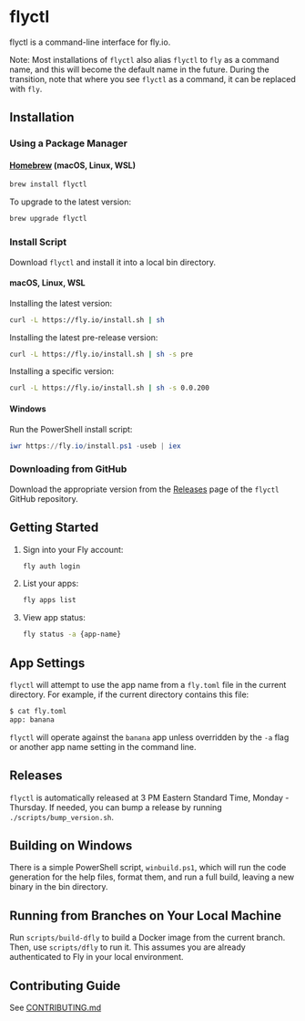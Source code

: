 # flyctl

flyctl is a command-line interface for fly.io.

Note: Most installations of `flyctl` also alias `flyctl` to `fly` as a command name, and this will become the default name in the future. During the transition, note that where you see `flyctl` as a command, it can be replaced with `fly`.

## Installation

### Using a Package Manager

#### [Homebrew](https://brew.sh) (macOS, Linux, WSL)

```bash
brew install flyctl
```

To upgrade to the latest version:

```bash
brew upgrade flyctl
```

### Install Script

Download `flyctl` and install it into a local bin directory.

#### macOS, Linux, WSL

Installing the latest version:

```bash
curl -L https://fly.io/install.sh | sh
```

Installing the latest pre-release version:

```bash
curl -L https://fly.io/install.sh | sh -s pre
```

Installing a specific version:

```bash
curl -L https://fly.io/install.sh | sh -s 0.0.200
```

#### Windows

Run the PowerShell install script:

```powershell
iwr https://fly.io/install.ps1 -useb | iex
```

### Downloading from GitHub

Download the appropriate version from the [Releases](https://github.com/superfly/flyctl/releases) page of the `flyctl` GitHub repository.

## Getting Started

1. Sign into your Fly account:

    ```bash
    fly auth login
    ```

2. List your apps:

    ```bash
    fly apps list
    ```

3. View app status:

    ```bash
    fly status -a {app-name}
    ```

## App Settings

`flyctl` will attempt to use the app name from a `fly.toml` file in the current directory. For example, if the current directory contains this file:

```bash
$ cat fly.toml
app: banana
```

`flyctl` will operate against the `banana` app unless overridden by the `-a` flag or another app name setting in the command line.

## Releases

`flyctl` is automatically released at 3 PM Eastern Standard Time, Monday - Thursday. If needed, you can bump a release by running `./scripts/bump_version.sh`.

## Building on Windows

There is a simple PowerShell script, `winbuild.ps1`, which will run the code generation for the help files, format them, and run a full build, leaving a new binary in the bin directory.

## Running from Branches on Your Local Machine

Run `scripts/build-dfly` to build a Docker image from the current branch. Then, use `scripts/dfly` to run it. This assumes you are already authenticated to Fly in your local environment.

## Contributing Guide

See [CONTRIBUTING.md](./CONTRIBUTING.md)
